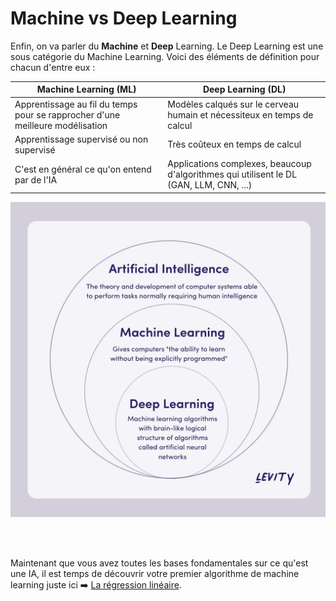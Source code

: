 # Machine vs Deep Learning

Enfin, on va parler du **Machine** et **Deep** Learning. Le Deep Learning est une sous catégorie du Machine Learning. Voici des éléments de définition pour chacun d'entre eux :


| Machine Learning (ML) | Deep Learning (DL) |
| --- | --- |
| Apprentissage au fil du temps pour se rapprocher d'une meilleure modélisation | Modèles calqués sur le cerveau humain et nécessiteux en temps de calcul |
| Apprentissage supervisé ou non supervisé | Très coûteux en temps de calcul |
| C'est en général ce qu'on entend par de l'IA | Applications complexes, beaucoup d'algorithmes qui utilisent le DL (GAN, LLM, CNN, ...)

<img src=img/ai_subsets.jpg>


<br><br>

Maintenant que vous avez toutes les bases fondamentales sur ce qu'est une IA, il est temps de découvrir votre premier algorithme de machine learning juste ici ➡️ [La régression linéaire](../2_machine_learning/linear_regression/linear_regression.md).
